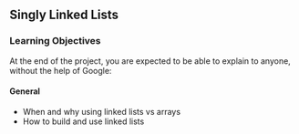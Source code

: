 ## Singly Linked Lists

### Learning Objectives

At the end of the project, you are expected to be able to explain to anyone, without the help of Google:

#### General

- When and why using linked lists vs arrays
- How to build and use linked lists

